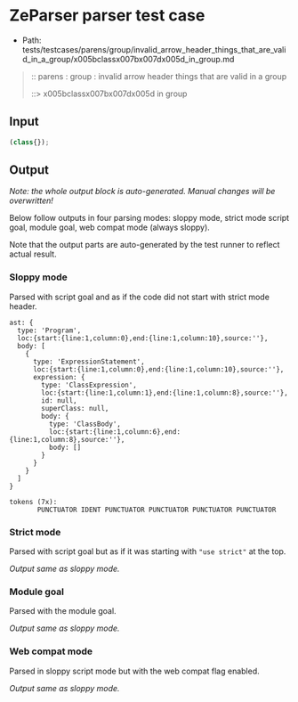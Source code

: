 # ZeParser parser test case

- Path: tests/testcases/parens/group/invalid_arrow_header_things_that_are_valid_in_a_group/x005bclassx007bx007dx005d_in_group.md

> :: parens : group : invalid arrow header things that are valid in a group
>
> ::> x005bclassx007bx007dx005d in group

## Input

`````js
(class{});
`````

## Output

_Note: the whole output block is auto-generated. Manual changes will be overwritten!_

Below follow outputs in four parsing modes: sloppy mode, strict mode script goal, module goal, web compat mode (always sloppy).

Note that the output parts are auto-generated by the test runner to reflect actual result.

### Sloppy mode

Parsed with script goal and as if the code did not start with strict mode header.

`````
ast: {
  type: 'Program',
  loc:{start:{line:1,column:0},end:{line:1,column:10},source:''},
  body: [
    {
      type: 'ExpressionStatement',
      loc:{start:{line:1,column:0},end:{line:1,column:10},source:''},
      expression: {
        type: 'ClassExpression',
        loc:{start:{line:1,column:1},end:{line:1,column:8},source:''},
        id: null,
        superClass: null,
        body: {
          type: 'ClassBody',
          loc:{start:{line:1,column:6},end:{line:1,column:8},source:''},
          body: []
        }
      }
    }
  ]
}

tokens (7x):
       PUNCTUATOR IDENT PUNCTUATOR PUNCTUATOR PUNCTUATOR PUNCTUATOR
`````

### Strict mode

Parsed with script goal but as if it was starting with `"use strict"` at the top.

_Output same as sloppy mode._

### Module goal

Parsed with the module goal.

_Output same as sloppy mode._

### Web compat mode

Parsed in sloppy script mode but with the web compat flag enabled.

_Output same as sloppy mode._
